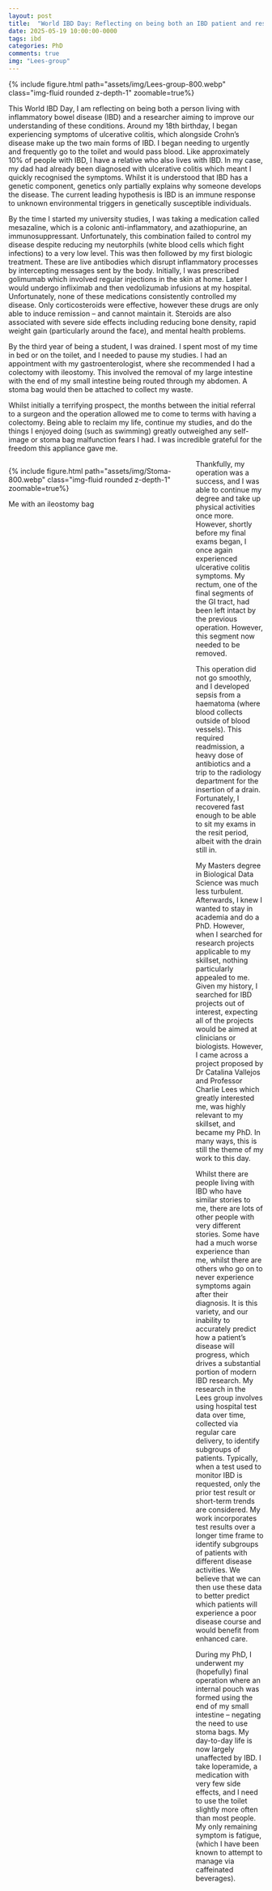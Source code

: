 ```yaml
---
layout: post
title:  "World IBD Day: Reflecting on being both an IBD patient and researcher"
date: 2025-05-19 10:00:00-0000
tags: ibd
categories: PhD
comments: true
img: "Lees-group"
---
```


{% include figure.html path="assets/img/Lees-group-800.webp" class="img-fluid rounded z-depth-1" zoomable=true%}
<br>


This World IBD Day, I am reflecting on being both a person living with inflammatory bowel disease (IBD) and a researcher aiming to improve our understanding of these conditions. Around my 18th birthday, I began experiencing symptoms of ulcerative colitis, which alongside Crohn’s disease make up the two main forms of IBD. I began needing to urgently and frequently go to the toilet and would pass blood. Like approximately 10% of people with IBD, I have a relative who also lives with IBD. In my case, my dad had already been diagnosed with ulcerative colitis which meant I quickly recognised the symptoms. Whilst it is understood that IBD has a genetic component, genetics only partially explains why someone develops the disease. The current leading hypothesis is IBD is an immune response to unknown environmental triggers in genetically susceptible individuals.

By the time I started my university studies, I was taking a medication called mesazaline, which is a colonic anti-inflammatory, and azathiopurine, an immunosuppressant. Unfortunately, this combination failed to control my disease despite reducing my neutorphils (white blood cells which fight infections) to a very low level. This was then followed by my first biologic treatment. These are live antibodies which disrupt inflammatory processes by intercepting messages sent by the body. Initially, I was prescribed golimumab which involved regular injections in the skin at home. Later I would undergo infliximab and then vedolizumab infusions at my hospital. Unfortunately, none of these medications consistently controlled my disease. Only corticosteroids were effective, however these drugs are only able to induce remission – and cannot maintain it. Steroids are also associated with severe side effects including reducing bone density, rapid weight gain (particularly around the face), and mental health problems.

By the third year of being a student, I was drained. I spent most of my time in bed or on the toilet, and I needed to pause my studies. I had an appointment with my gastroenterologist, where she recommended I had a colectomy with ileostomy. This involved the removal of my large intestine with the end of my small intestine being routed through my abdomen. A stoma bag would then be attached to collect my waste.

Whilst initially a terrifying prospect, the months between the initial referral to a surgeon and the operation allowed me to come to terms with having a colectomy. Being able to reclaim my life, continue my studies, and do the things I enjoyed doing (such as swimming) greatly outweighed any self-image or stoma bag malfunction fears I had. I was incredible grateful for the freedom this appliance gave me.


<style type="text/css">
.sidebar {
    height: 100%;
    width: 350px;
    float: left;
    top: 10;
    padding-right: 20px;
}
.sidebar div {
    padding-right: 20px;
    display: block;
    float: right; 
}
</style>



<div class = "sidebar">

{% include figure.html path="assets/img/Stoma-800.webp" class="img-fluid rounded z-depth-1" zoomable=true%}
<br>
<p class = "text-red-400">
    Me with an ileostomy bag
</p>
</div>

Thankfully, my operation was a success, and I was able to continue my degree and take up physical activities once more. However, shortly before my final exams began, I once again experienced ulcerative colitis symptoms. My rectum, one of the final segments of the GI tract, had been left intact by the previous operation. However, this segment now needed to be removed.

This operation did not go smoothly, and I developed sepsis from a haematoma (where blood collects outside of blood vessels). This required readmission, a heavy dose of antibiotics and a trip to the radiology department for the insertion of a drain. Fortunately, I recovered fast enough to be able to sit my exams in the resit period, albeit with the drain still in.

My Masters degree in Biological Data Science was much less turbulent. Afterwards, I knew I wanted to stay in academia and do a PhD. However, when I searched for research projects applicable to my skillset, nothing particularly appealed to me. Given my history, I searched for IBD projects out of interest, expecting all of the projects would be aimed at clinicians or biologists.  However, I came across a project proposed by Dr Catalina Vallejos and Professor Charlie Lees which greatly interested me, was highly relevant to my skillset, and became my PhD.  In many ways, this is still the theme of my work to this day.

Whilst there are people living with IBD who have similar stories to me, there are lots of other people with very different stories. Some have had a much worse experience than me, whilst there are others who go on to never experience symptoms again after their diagnosis. It is this variety, and our inability to accurately predict how a patient’s disease will progress, which drives a substantial portion of modern IBD research. My research in the Lees group involves using hospital test data over time, collected via regular care delivery, to identify subgroups of patients. Typically, when a test used to monitor IBD is requested, only the prior test result or short-term trends are considered. My work incorporates test results over a longer time frame to identify subgroups of patients with different disease activities. We believe that we can then use these data to better predict which patients will experience a poor disease course and would benefit from enhanced care.

During my PhD, I underwent my (hopefully) final operation where an internal pouch was formed using the end of my small intestine – negating the need to use stoma bags. My day-to-day life is now largely unaffected by IBD. I take loperamide, a medication with very few side effects, and I need to use the toilet slightly more often than most people. My only remaining symptom is fatigue, (which I have been known to attempt to manage via caffeinated beverages).

